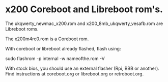 # x200 Coreboot and Libreboot rom's.
The ukqwerty_newmac_x200.rom and x200_8mb_ukqwerty_vesafb.rom are Libreboot roms.

The x200m4rc0.rom is a Coreboot rom.

With coreboot or libreboot already flashed, flash using:

sudo flashrom -p internal -w nameofthe.rom -V


With stock bios, you should use an external flasher (Rpi, BBB or 
another). Find instructions at coreboot.org or libreboot.org or 
retroboot.org.

